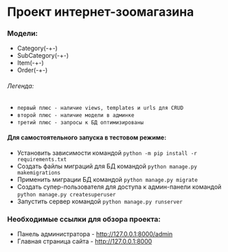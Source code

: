 # Проект интернет-зоомагазина

### Модели:

* Category(-+-)
* SubCategory(-+-)
* Item(-+-)
* Order(-+-)

###### Легенда:

* `первый плюс - наличие views, templates и urls для CRUD`
* `второй плюс - наличие модели в админке`
* `третий плюс - запросы к БД оптимизированы`

#### Для самостоятельного запуска в тестовом режиме:

* Установить зависимости командой `python -m pip install -r requirements.txt`
* Создать файлы миграций для БД командой `python manage.py makemigrations`
* Применить миграции БД командой `python manage.py migrate`
* Создать супер-пользователя для доступа к админ-панели командой `python manage.py createsuperuser`
* Запустить сервер командой `python manage.py runserver`

### Необходимые ссылки для обзора проекта:

* Панель администратора - http://127.0.0.1:8000/admin
* Главная страница сайта - http://127.0.0.1:8000
